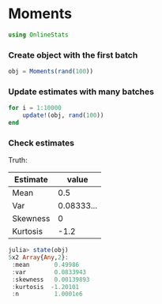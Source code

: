 
# Moments


````julia
using OnlineStats
````





### Create object with the first batch
````julia
obj = Moments(rand(100))
````





### Update estimates with many batches
````julia
for i = 1:10000
    update!(obj, rand(100))
end
````





### Check estimates
Truth:

| Estimate | value
|----------|--------
| Mean     | 0.5
| Var      | 0.08333...
| Skewness | 0
| Kurtosis | -1.2

````julia
julia> state(obj)
5x2 Array{Any,2}:
 :mean       0.49986   
 :var        0.0833943 
 :skewness   0.00139893
 :kurtosis  -1.20101   
 :n          1.0001e6  

````


